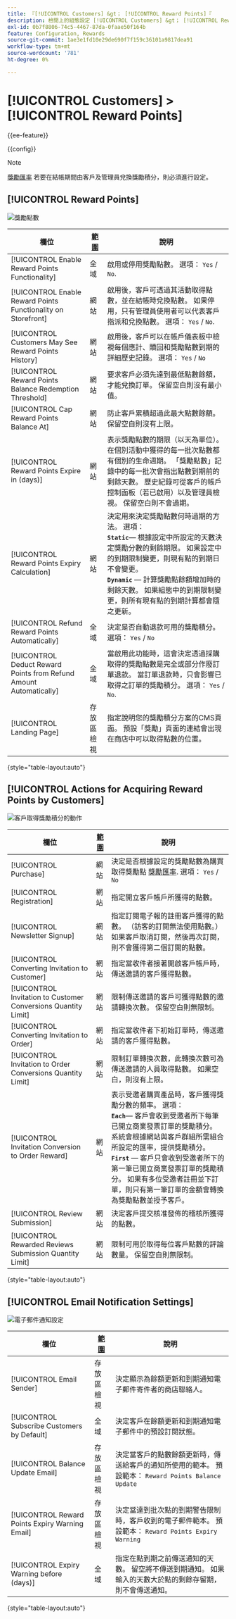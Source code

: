 ```yaml
---
title: 『[!UICONTROL Customers] &gt； [!UICONTROL Reward Points]『
description: 檢閱上的組態設定 [!UICONTROL Customers] &gt； [!UICONTROL Reward Points] 商務管理員頁面。
exl-id: 0b7f8806-74c5-4467-87da-0faae50f164b
feature: Configuration, Rewards
source-git-commit: 1ae3e1fd10e29de690f7f159c36101a9817dea91
workflow-type: tm+mt
source-wordcount: '781'
ht-degree: 0%

---
```


# [!UICONTROL Customers] > [!UICONTROL Reward Points]

{{ee-feature}}

{{config}}

>[!NOTE]
>
>[獎勵匯率](../../merchandising-promotions/reward-exchange-rates.md) 若要在結帳期間由客戶及管理員兌換獎勵積分，則必須進行設定。

## [!UICONTROL Reward Points]

![獎勵點數](./assets/reward-points-reward-points.png)<!-- zoom -->

<!-- [Reward Points](https://docs.magento.com/user-guide/marketing/reward-point-configure.html) -->

| 欄位 | [範圍](../../getting-started/websites-stores-views.md#scope-settings) | 說明 |
|--- |--- |----------------------------------------------------------------------------------------------------------------------------------------------------------------------------------------------------------------------------------------------------------------------------------------------------------------------------------------------------------------------------------------------------------------------------------------------------------------------------------------------------------------------------------------------------------------------|
| [!UICONTROL Enable Reward Points Functionality] | 全域 | 啟用或停用獎勵點數。 選項： `Yes` / `No`. |
| [!UICONTROL Enable Reward Points Functionality on Storefront] | 網站 | 啟用後，客戶可透過其活動取得點數，並在結帳時兌換點數。 如果停用，只有管理員使用者可以代表客戶指派和兌換點數。 選項： `Yes` / `No`. |
| [!UICONTROL Customers May See Reward Points History] | 網站 | 啟用後，客戶可以在帳戶儀表板中檢視每個應計、贖回和獎勵點數到期的詳細歷史記錄。 選項： `Yes` / `No` |
| [!UICONTROL Reward Points Balance Redemption Threshold] | 網站 | 要求客戶必須先達到最低點數餘額，才能兌換訂單。 保留空白則沒有最小值。 |
| [!UICONTROL Cap Reward Points Balance At] | 網站 | 防止客戶累積超過此最大點數餘額。 保留空白則沒有上限。 |
| [!UICONTROL Reward Points Expire in (days)] | 網站 | 表示獎勵點數的期限（以天為單位）。 在個別活動中獲得的每一批次點數都有個別的生命週期。 「獎勵點數」記錄中的每一批次會指出點數到期前的剩餘天數。 歷史紀錄可從客戶的帳戶控制面板（若已啟用）以及管理員檢視。 保留空白則不會過期。 |
| [!UICONTROL Reward Points Expiry Calculation] | 網站 | 決定用來決定獎勵點數何時過期的方法。 選項： <br/>**`Static`**— 根據設定中所設定的天數決定獎勵分數的剩餘期限。 如果設定中的到期限制變更，則現有點的到期日不會變更。<br/>**`Dynamic`**  — 計算獎勵點餘額增加時的剩餘天數。 如果組態中的到期限制變更，則所有現有點的到期計算都會隨之更新。 |
| [!UICONTROL Refund Reward Points Automatically] | 全域 | 決定是否自動退款可用的獎勵積分。 選項： `Yes` / `No` |
| [!UICONTROL Deduct Reward Points from Refund Amount Automatically] | 全域 | 當啟用此功能時，這會決定透過採購取得的獎勵點數是完全或部分作廢訂單退款。 當訂單退款時，只會影響已取得之訂單的獎勵積分。 選項： `Yes` / `No`. |
| [!UICONTROL Landing Page] | 存放區檢視 | 指定說明您的獎勵積分方案的CMS頁面。 預設「獎勵」頁面的連結會出現在商店中可以取得點數的位置。 |

{style="table-layout:auto"}

## [!UICONTROL Actions for Acquiring Reward Points by Customers]

![客戶取得獎勵積分的動作](./assets/reward-points-actions-for-acquiring.png)<!-- zoom -->

<!-- [Actions for Acquiring Reward Points by Customers](https://docs.magento.com/user-guide/marketing/reward-point-configure.html) -->

| 欄位 | [範圍](../../getting-started/websites-stores-views.md#scope-settings) | 說明 |
|--- |--- |----------------------------------------------------------------------------------------------------------------------------------------------------------------------------------------------------------------------------------------------------------------------------------------------------------------------------------------------------------------------------------------------------------------------------------------------------------------------------------------------------------------------------------------------------------------------------------------------------|
| [!UICONTROL Purchase] | 網站 | 決定是否根據設定的獎勵點數為購買取得獎勵點 [獎勵匯率](../../merchandising-promotions/reward-exchange-rates.md). 選項： `Yes` / `No` |
| [!UICONTROL Registration] | 網站 | 指定開立客戶帳戶所獲得的點數。 |
| [!UICONTROL Newsletter Signup] | 網站 | 指定訂閱電子報的註冊客戶獲得的點數。 （訪客的訂閱無法使用點數。） 如果客戶取消訂閱，然後再次訂閱，則不會獲得第二個訂閱的點數。 |
| [!UICONTROL Converting Invitation to Customer] | 網站 | 指定當收件者接著開啟客戶帳戶時，傳送邀請的客戶獲得點數。 |
| [!UICONTROL Invitation to Customer Conversions Quantity Limit] | 網站 | 限制傳送邀請的客戶可獲得點數的邀請轉換次數。 保留空白則無限制。 |
| [!UICONTROL Converting Invitation to Order] | 網站 | 指定當收件者下初始訂單時，傳送邀請的客戶獲得點數。 |
| [!UICONTROL Invitation to Order Conversions Quantity Limit] | 網站 | 限制訂單轉換次數，此轉換次數可為傳送邀請的人員取得點數。 如果空白，則沒有上限。 |
| [!UICONTROL Invitation Conversion to Order Reward] | 網站 | 表示受邀者購買產品時，客戶獲得獎勵分數的頻率。 選項： <br/>**`Each`**— 客戶會收到受邀者所下每筆已開立商業發票訂單的獎勵積分。 系統會根據網站與客戶群組所需組合所設定的匯率，提供獎勵積分。<br/>**`First`**  — 客戶只會收到受邀者所下的第一筆已開立商業發票訂單的獎勵積分。 如果有多位受邀者註冊並下訂單，則只有第一筆訂單的金額會轉換為獎勵點數並授予客戶。 |
| [!UICONTROL Review Submission] | 網站 | 決定客戶提交核准發佈的稽核所獲得的點數。 |
| [!UICONTROL Rewarded Reviews Submission Quantity Limit] | 網站 | 限制可用於取得每位客戶點數的評論數量。 保留空白則無限制。 |

{style="table-layout:auto"}

## [!UICONTROL Email Notification Settings]

![電子郵件通知設定](./assets/reward-points-email-notification-settings.png)<!-- zoom -->

<!-- [Email Notification Settings](https://docs.magento.com/user-guide/marketing/reward-point-configure.html) -->

| 欄位 | [範圍](../../getting-started/websites-stores-views.md#scope-settings) | 說明 |
|--- |--- |--- |
| [!UICONTROL Email Sender] | 存放區檢視 | 決定顯示為餘額更新和到期通知電子郵件寄件者的商店聯絡人。 |
| [!UICONTROL Subscribe Customers by Default] | 全域 | 決定客戶在餘額更新和到期通知電子郵件中的預設訂閱狀態。 |
| [!UICONTROL Balance Update Email] | 存放區檢視 | 決定當客戶的點數餘額更新時，傳送給客戶的通知所使用的範本。 預設範本： `Reward Points Balance Update` |
| [!UICONTROL Reward Points Expiry Warning Email] | 存放區檢視 | 決定當達到批次點的到期警告限制時，客戶收到的電子郵件範本。 預設範本： `Reward Points Expiry Warning` |
| [!UICONTROL Expiry Warning before (days)] | 全域 | 指定在點到期之前傳送通知的天數。 留空將不傳送到期通知。 如果輸入的天數大於點的剩餘存留期，則不會傳送通知。 |

{style="table-layout:auto"}
